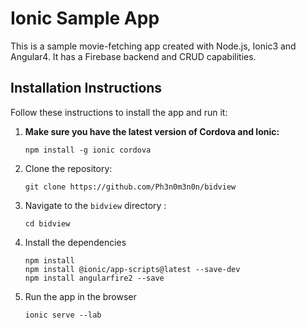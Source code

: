 # Ionic Sample App

This is a sample movie-fetching app created with Node.js, Ionic3 and Angular4. It has a Firebase backend and CRUD capabilities.

## Installation Instructions

Follow these instructions to install the app and run it:

1. **Make sure you have the latest version of Cordova and Ionic:**
    ```
    npm install -g ionic cordova
    ```

2. Clone the repository:
    ```
    git clone https://github.com/Ph3n0m3n0n/bidview
    ```

3. Navigate to the `bidview` directory :
    ```
    cd bidview
    ```

4. Install the dependencies
    ```
    npm install
    npm install @ionic/app-scripts@latest --save-dev
    npm install angularfire2 --save
    ```
  
5. Run the app in the browser
    ```
    ionic serve --lab
    ```